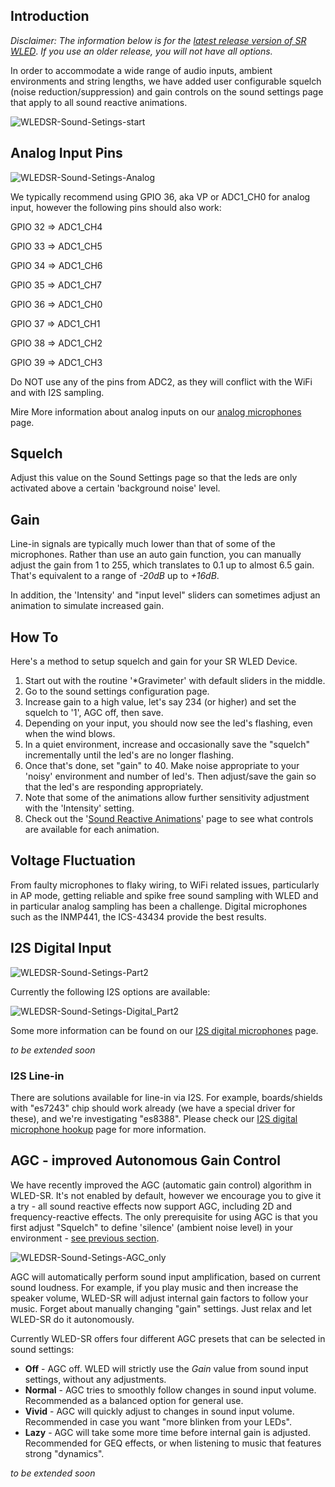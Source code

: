## Introduction

_Disclaimer: The information below is for the [latest release version of SR WLED](https://github.com/atuline/WLED/releases)_. 
_If you use an older release, you will not have all options._

In order to accommodate a wide range of audio inputs, ambient environments and string lengths, we have added user configurable squelch (noise reduction/suppression) and gain controls on the sound settings page that apply to all sound reactive animations.

![WLEDSR-Sound-Setings-start](https://user-images.githubusercontent.com/91616163/177560722-99b24ea6-7590-49a7-951c-81fcd5c53910.png)


## Analog Input Pins

![WLEDSR-Sound-Setings-Analog](https://user-images.githubusercontent.com/91616163/177540059-0fde407b-6740-4ae3-8ae5-6b2cbc09d9ea.png)

We typically recommend using GPIO 36, aka VP or ADC1_CH0 for analog input, however the following pins should also work:

GPIO 32 => ADC1_CH4

GPIO 33 => ADC1_CH5

GPIO 34 => ADC1_CH6

GPIO 35 => ADC1_CH7

GPIO 36 => ADC1_CH0

GPIO 37 => ADC1_CH1

GPIO 38 => ADC1_CH2

GPIO 39 => ADC1_CH3

Do NOT use any of the pins from ADC2, as they will conflict with the WiFi and with I2S sampling.

Mire More information about analog inputs on our [analog microphones](https://github.com/atuline/WLED/wiki/Analog-Audio-Input-Options) page.

## Squelch
Adjust this value on the Sound Settings page so that the leds are only activated above a certain 'background noise' level.

## Gain
Line-in signals are typically much lower than that of some of the microphones. Rather than use an auto gain function, you can manually adjust the gain from 1 to 255, which translates to 0.1 up to almost 6.5 gain. That's equivalent to a range of _-20dB_ up to _+16dB_.

In addition, the 'Intensity' and "input level" sliders can sometimes adjust an animation to simulate increased gain.

## How To
Here's a method to setup squelch and gain for your SR WLED Device.

1. Start out with the routine '*Gravimeter' with default sliders in the middle.
2. Go to the sound settings configuration page.
3. Increase gain to a high value, let's say 234 (or higher) and set the squelch to '1', AGC off, then save.
4. Depending on your input, you should now see the led's flashing, even when the wind blows.
5. In a quiet environment, increase and occasionally save the "squelch" incrementally until the led's are no longer flashing.
6. Once that's done, set "gain" to 40. Make noise appropriate to your 'noisy' environment and number of led's. Then adjust/save the gain so that the led's are responding appropriately.
7. Note that some of the animations allow further sensitivity adjustment with the 'Intensity' setting.
8. Check out the '[Sound Reactive Animations](https://github.com/atuline/WLED/wiki/Reactive-Animations)' page to see what controls are available for each animation.


## Voltage Fluctuation
From faulty microphones to flaky wiring, to WiFi related issues, particularly in AP mode, getting reliable and spike free sound sampling with WLED and in particular analog sampling has been a challenge. Digital microphones such as the INMP441, the ICS-43434 provide the best results.


## I2S Digital Input

![WLEDSR-Sound-Setings-Part2](https://user-images.githubusercontent.com/91616163/177542281-1a2ab7b7-48db-4e5e-8658-cd68fd8ead38.png)

Currently the following I2S options are available:

![WLEDSR-Sound-Setings-Digital_Part2](https://user-images.githubusercontent.com/91616163/177543015-2e862675-274d-45fa-822e-bea763ad9432.png)

Some more information can be found on our [I2S digital microphones](https://github.com/atuline/WLED/wiki/Digital-Microphone-Hookup) page.

_to be extended soon_

### I2S Line-in
There are solutions available for line-in via I2S. For example, boards/shields with "es7243" chip should work already (we have a special driver for these), and we're investigating "es8388". Please check our [I2S digital microphone hookup](https://github.com/atuline/WLED/wiki/Digital-Microphone-Hookup) page for more information.
<br/>

## AGC - improved Autonomous Gain Control
We have recently improved the AGC (automatic gain control) algorithm in WLED-SR. It's not enabled by default, however we encourage you to give it a try - all sound reactive effects now support AGC, including 2D and frequency-reactive effects. The only prerequisite for using AGC is that you first adjust "Squelch" to define 'silence' (ambient noise level) in your environment - [see previous section](https://github.com/atuline/WLED/wiki/Sound-Settings/_edit#how-to).

![WLEDSR-Sound-Setings-AGC_only](https://user-images.githubusercontent.com/91616163/177599946-055ee5f1-34b9-4a23-a408-4d21500c31e7.png)

AGC will automatically perform sound input amplification, based on current sound loudness. 
For example, if you play music and then increase the speaker volume, WLED-SR will adjust internal gain factors to follow your music. Forget about manually changing "gain" settings. Just relax and let WLED-SR do it autonomously.

Currently WLED-SR offers four different AGC presets that can be selected in sound settings:
* **Off**    - AGC off. WLED will strictly use the _Gain_ value from sound input settings, without any adjustments.
* **Normal** - AGC tries to smoothly follow changes in sound input volume. Recommended as a balanced option for general use.
* **Vivid**  - AGC will quickly adjust to changes in sound input volume. Recommended in case you want "more blinken from your LEDs".
* **Lazy**   - AGC will take some more time before internal gain is adjusted. Recommended for GEQ effects, or when listening to music that features strong "dynamics".


_to be extended soon_
